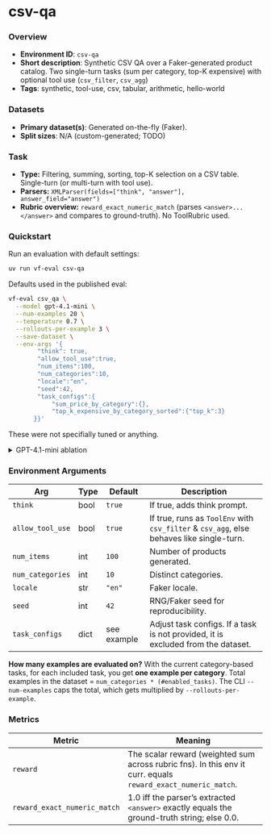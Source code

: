 # csv-qa

### Overview
- **Environment ID**: `csv-qa`
- **Short description**: Synthetic CSV QA over a Faker-generated product catalog. Two single-turn tasks (sum per category, top-K expensive) with optional tool use (`csv_filter`, `csv_agg`)
- **Tags**: synthetic, tool-use, csv, tabular, arithmetic, hello-world

### Datasets
- **Primary dataset(s)**: Generated on-the-fly (Faker).
- **Split sizes**: N/A (custom-generated; TODO)

### Task
- **Type:** Filtering, summing, sorting, top-K selection on a CSV table. Single-turn (or multi-turn with tool use).
- **Parsers:** `XMLParser(fields=["think", "answer"], answer_field="answer")`
- **Rubric overview:** `reward_exact_numeric_match` (parses `<answer>...</answer>` and compares to ground-truth). No ToolRubric used.

### Quickstart
Run an evaluation with default settings:

```bash
uv run vf-eval csv-qa
```

Defaults used in the published eval:

```bash
vf-eval csv_qa \
  --model gpt-4.1-mini \
  --num-examples 20 \
  --temperature 0.7 \
  --rollouts-per-example 3 \
  --save-dataset \
  --env-args '{
        "think": true,
        "allow_tool_use":true,
        "num_items":100,
        "num_categories":10,
        "locale":"en",
        "seed":42,
        "task_configs":{
            "sum_price_by_category":{},
            "top_k_expensive_by_category_sorted":{"top_k":3}
       }}'
```
These were not specifially tuned or anything.

<details> 

<summary>GPT-4.1-mini ablation</summary>

| Setting      | Think | Tool Use | Avg Reward (= Accuracy) | Std Dev | Correct / Total | Saved Dataset                                 |
| ------------ | ----- | -------- | ----------------------- | ------- | --------------- | --------------------------------------------- |
| GPT-4.1-mini | ✅     | ✅        | **0.950** (95.0%)       | 0.218   | 57 / 60         | `outputs/evals/csv_qa--gpt-4.1-mini/dd172a05` |
| GPT-4.1-mini | ❌     | ✅        | **0.217** (21.7%)       | 0.412   | 13 / 60         | `outputs/evals/csv_qa--gpt-4.1-mini/7fc45f47` |
| GPT-4.1-mini | ✅     | ❌        | **0.983** (98.3%)       | 0.128   | 59 / 60         | `outputs/evals/csv_qa--gpt-4.1-mini/d06eca6c` |
| GPT-4.1-mini | ❌     | ❌        | **0.167** (16.7%)       | 0.373   | 10 / 60         | `outputs/evals/csv_qa--gpt-4.1-mini/7fb58b6b` |

</details>


### Environment Arguments

| Arg              | Type | Default     | Description                                                                                            |
| ---------------- | ---- | ----------- | ------------------------------------------------------------------------------------------------------ |
| `think`          | bool | `true`      | If true, adds think prompt.                                                                            |
| `allow_tool_use` | bool | `true`      | If true, runs as `ToolEnv` with `csv_filter` & `csv_agg`, else behaves like single-turn.               |
| `num_items`      | int  | `100`       | Number of products generated.                                                                          |
| `num_categories` | int  | `10`        | Distinct categories.                                                                                   |
| `locale`         | str  | `"en"`      | Faker locale.                                                                                          |
| `seed`           | int  | `42`        | RNG/Faker seed for reproducibility.                                                                    |
| `task_configs`   | dict | see example | Adjust task configs. If a task is not provided, it is excluded from the dataset.                       |

**How many examples are evaluated on?**
With the current category-based tasks, for each included task, you get **one example per category**.
Total examples in the dataset = `num_categories * (#enabled_tasks)`.
The CLI `--num-examples` caps the total, which gets multiplied by `--rollouts-per-example`.


### Metrics

| Metric                       | Meaning                                                                                                       |
| ---------------------------- | ------------------------------------------------------------------------------------------------------------- |
| `reward`                     | The scalar reward (weighted sum across rubric fns). In this env it curr. equals `reward_exact_numeric_match`. |
| `reward_exact_numeric_match` | 1.0 iff the parser’s extracted `<answer>` exactly equals the ground-truth string; else 0.0.                   |


